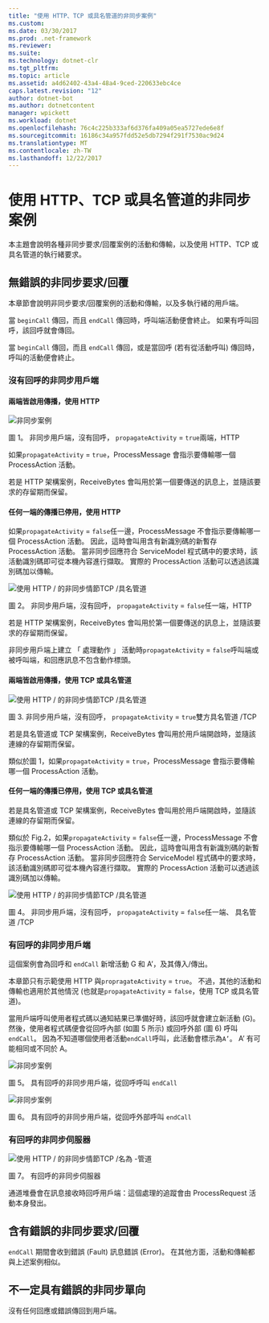 ```yaml
---
title: "使用 HTTP、TCP 或具名管道的非同步案例"
ms.custom: 
ms.date: 03/30/2017
ms.prod: .net-framework
ms.reviewer: 
ms.suite: 
ms.technology: dotnet-clr
ms.tgt_pltfrm: 
ms.topic: article
ms.assetid: a4d62402-43a4-48a4-9ced-220633ebc4ce
caps.latest.revision: "12"
author: dotnet-bot
ms.author: dotnetcontent
manager: wpickett
ms.workload: dotnet
ms.openlocfilehash: 76c4c225b333af6d376fa409a05ea5727ede6e8f
ms.sourcegitcommit: 16186c34a957fdd52e5db7294f291f7530ac9d24
ms.translationtype: MT
ms.contentlocale: zh-TW
ms.lasthandoff: 12/22/2017
---
```

# <a name="asynchronous-scenarios-using-http-tcp-or-named-pipe"></a>使用 HTTP、TCP 或具名管道的非同步案例
本主題會說明各種非同步要求/回覆案例的活動和傳輸，以及使用 HTTP、TCP 或具名管道的執行緒要求。  
  
## <a name="asynchronous-requestreply-without-errors"></a>無錯誤的非同步要求/回覆  
 本章節會說明非同步要求/回覆案例的活動和傳輸，以及多執行緒的用戶端。  
  
 當 `beginCall` 傳回，而且 `endCall` 傳回時，呼叫端活動便會終止。 如果有呼叫回呼，該回呼就會傳回。  
  
 當 `beginCall` 傳回，而且 `endCall` 傳回，或是當回呼 (若有從活動呼叫) 傳回時，呼叫的活動便會終止。  
  
### <a name="asynchronous-client-without-callback"></a>沒有回呼的非同步用戶端  
  
#### <a name="propagation-is-enabled-on-both-sides-using-http"></a>兩端皆啟用傳播，使用 HTTP  
 ![非同步案例](../../../../../docs/framework/wcf/diagnostics/tracing/media/asyn1.gif "Asyn1")  
  
 圖 1。 非同步用戶端，沒有回呼， `propagateActivity` = `true`兩端，HTTP  
  
 如果`propagateActivity` = `true`，ProcessMessage 會指示要傳輸哪一個 ProcessAction 活動。  
  
 若是 HTTP 架構案例，ReceiveBytes 會叫用於第一個要傳送的訊息上，並隨該要求的存留期而保留。  
  
#### <a name="propagation-is-disabled-on-either-sides-using-http"></a>任何一端的傳播已停用，使用 HTTP  
 如果`propagateActivity` = `false`任一邊，ProcessMessage 不會指示要傳輸哪一個 ProcessAction 活動。 因此，這時會叫用含有新識別碼的新暫存 ProcessAction 活動。 當非同步回應符合 ServiceModel 程式碼中的要求時，該活動識別碼即可從本機內容進行擷取。 實際的 ProcessAction 活動可以透過該識別碼加以傳輸。  
  
 ![使用 HTTP &#47; 的非同步情節TCP &#47;具名管道](../../../../../docs/framework/wcf/diagnostics/tracing/media/async2.gif "Async2")  
  
 圖 2。 非同步用戶端，沒有回呼， `propagateActivity` = `false`任一端，HTTP  
  
 若是 HTTP 架構案例，ReceiveBytes 會叫用於第一個要傳送的訊息上，並隨該要求的存留期而保留。  
  
 非同步用戶端上建立 「 處理動作 」 活動時`propagateActivity` = `false`呼叫端或被呼叫端，和回應訊息不包含動作標頭。  
  
#### <a name="propagation-is-enabled-on-both-sides-using-tcp-or-named-pipe"></a>兩端皆啟用傳播，使用 TCP 或具名管道  
 ![使用 HTTP &#47; 的非同步情節TCP &#47;具名管道](../../../../../docs/framework/wcf/diagnostics/tracing/media/async3.gif "Async3")  
  
 圖 3. 非同步用戶端，沒有回呼， `propagateActivity` = `true`雙方具名管道 /TCP  
  
 若是具名管道或 TCP 架構案例，ReceiveBytes 會叫用於用戶端開啟時，並隨該連線的存留期而保留。  
  
 類似於圖 1，如果`propagateActivity` = `true`，ProcessMessage 會指示要傳輸哪一個 ProcessAction 活動。  
  
#### <a name="propagation-is-disabled-on-either-sides-using-tcp-or-named-pipe"></a>任何一端的傳播已停用，使用 TCP 或具名管道  
 若是具名管道或 TCP 架構案例，ReceiveBytes 會叫用於用戶端開啟時，並隨該連線的存留期而保留。  
  
 類似於 Fig.2，如果`propagateActivity` = `false`任一邊，ProcessMessage 不會指示要傳輸哪一個 ProcessAction 活動。 因此，這時會叫用含有新識別碼的新暫存 ProcessAction 活動。 當非同步回應符合 ServiceModel 程式碼中的要求時，該活動識別碼即可從本機內容進行擷取。 實際的 ProcessAction 活動可以透過該識別碼加以傳輸。  
  
 ![使用 HTTP &#47; 的非同步情節TCP &#47;具名管道](../../../../../docs/framework/wcf/diagnostics/tracing/media/async4.gif "Async4")  
  
 圖 4。 非同步用戶端，沒有回呼， `propagateActivity` = `false`任一端、 具名管道 /TCP  
  
### <a name="asynchronous-client-with-callback"></a>有回呼的非同步用戶端  
 這個案例會為回呼和 `endCall` 新增活動 G 和 A’，及其傳入/傳出。  
  
 本章節只有示範使用 HTTP 與`propragateActivity` = `true`。 不過，其他的活動和傳輸也適用於其他情況 (也就是`propagateActivity` = `false`，使用 TCP 或具名管道)。  
  
 當用戶端呼叫使用者程式碼以通知結果已準備好時，該回呼就會建立新活動 (G)。 然後，使用者程式碼便會從回呼內部 (如圖 5 所示) 或回呼外部 (圖 6) 呼叫 `endCall`。 因為不知道哪個使用者活動`endCall`呼叫，此活動會標示為`A’`。 A’ 有可能相同或不同於 A。  
  
 ![非同步案例](../../../../../docs/framework/wcf/diagnostics/tracing/media/asynccallback1.gif "AsyncCallback1")  
  
 圖 5。 具有回呼的非同步用戶端，從回呼呼叫 `endCall`  
  
 ![非同步案例](../../../../../docs/framework/wcf/diagnostics/tracing/media/asynccallback2.gif "AsyncCallback2")  
  
 圖 6。 具有回呼的非同步用戶端，從回呼外部呼叫 `endCall`  
  
### <a name="asynchronous-server-with-callback"></a>有回呼的非同步伺服器  
 ![使用 HTTP &#47; 的非同步情節TCP &#47;名為 &#45;管道](../../../../../docs/framework/wcf/diagnostics/tracing/media/aynchserver.gif "AynchServer")  
  
 圖 7。 有回呼的非同步伺服器  
  
 通道堆疊會在訊息接收時回呼用戶端：這個處理的追蹤會由 ProcessRequest 活動本身發出。  
  
## <a name="asynchronous-requestreply-with-errors"></a>含有錯誤的非同步要求/回覆  
 `endCall` 期間會收到錯誤 (Fault) 訊息錯誤 (Error)。 在其他方面，活動和傳輸都與上述案例相似。  
  
## <a name="asynchronous-one-way-with-or-without-errors"></a>不一定具有錯誤的非同步單向  
 沒有任何回應或錯誤傳回到用戶端。
